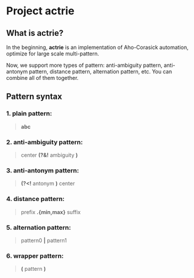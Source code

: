 # Project **actrie**

## What is actrie?

In the beginning, **actrie** is an implementation of Aho-Corasick automation, optimize for large scale multi-pattern.

Now, we support more types of pattern: anti-ambiguity pattern, anti-antonym pattern, distance pattern, alternation pattern, etc. You can combine all of them together.

## Pattern syntax

### 1. **plain** pattern:

> **abc**

### 2. **anti-ambiguity** pattern:

> center **(?&!** ambiguity **)**

### 3. **anti-antonym** pattern:

> **(?<!** antonym **)** center

### 4. **distance** pattern:

> prefix **.{min,max}** suffix

### 5. **alternation** pattern:

> pattern0 **|** pattern1

### 6. **wrapper** pattern:

> **(** pattern **)**

